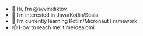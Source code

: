 - 👋 Hi, I’m @avvinidiktov
- 👀 I’m interested in Java/Kotlin/Scala
- 🌱 I’m currently learning Kotlin/Micronaut Framework
- 📫 How to reach me: t.me/dealomi
